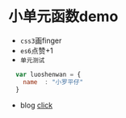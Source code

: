 # 小单元函数demo
* `css3`画finger
* `es6`点赞+1
* `单元测试`

```javascript
  var luoshenwan = {
    name  : "小罗平仔"
  }
```
* blog [click](http://www.baidu.com/)
